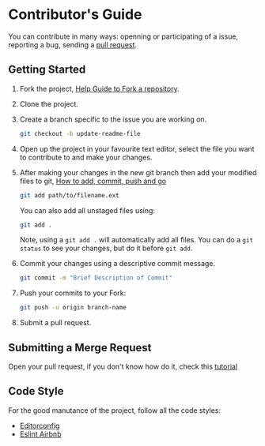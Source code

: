# Contributor's Guide

You can contribute in many ways: openning or participating of a issue, reporting a bug, sending a [pull request](#submitting-a-pull-request).

## Getting Started
1.  Fork the project, [Help Guide to Fork a repository](https://docs.gitlab.com/ce/gitlab-basics/fork-project.html/).
2.  Clone the project.
3.  Create a branch specific to the issue you are working on.
    ```sh
    git checkout -b update-readme-file
    ```

4.  Open up the project in your favourite text editor, select the file you want to contribute to and make your changes.

5.  After making your changes in the new git branch then add your modified files to git, [How to add, commit, push and go](http://readwrite.com/2013/10/02/github-for-beginners-part-2/)

    ```sh
    git add path/to/filename.ext
    ```

    You can also add all unstaged files using:
    ```sh
    git add .
    ```

    Note, using a `git add .` will automatically add all files. You can do a `git status` to see your changes, but do it before `git add`.

6.  Commit your changes using a descriptive commit message.

    ```sh
    git commit -m "Brief Description of Commit"
    ```
7.  Push your commits to your Fork:

    ```sh
    git push -u origin branch-name
    ```
8.  Submit a pull request.

## Submitting a Merge Request

Open your pull request, if you don't know how do it, check this [tutorial](https://docs.gitlab.com/ee/gitlab-basics/add-merge-request.html/)

## Code Style

For the good manutance of the project, follow all the code styles:
- [Editorconfig](http://gitlab.devel/frontend-platform/style-guide/blob/master/.editorconfig)
- [Eslint Airbnb](http://gitlab.devel/frontend-platform/style-guide/blob/master/.eslintrc.js)
